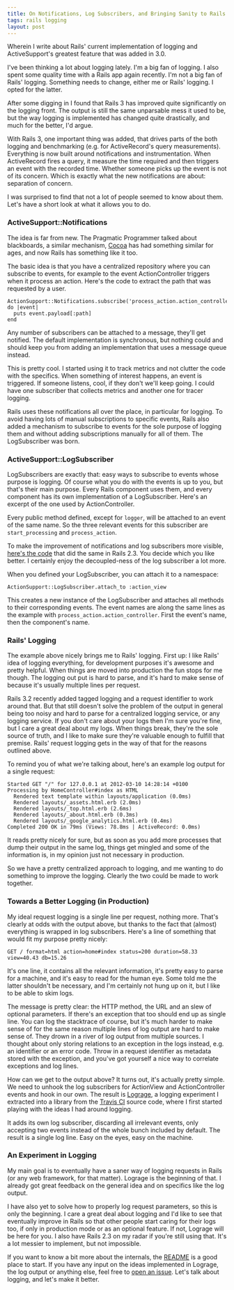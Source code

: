 ```yaml
---
title: On Notifications, Log Subscribers, and Bringing Sanity to Rails' Logging
tags: rails logging
layout: post
---
```

Wherein I write about Rails' current implementation of logging and ActiveSupport's
greatest feature that was added in 3.0.

I've been thinking a lot about logging lately. I'm a big fan of logging. I also
spent some quality time with a Rails app again recently. I'm not a big fan of
Rails' logging. Something needs to change, either me or Rails' logging. I opted
for the latter.

After some digging in I found that Rails 3 has improved quite significantly on
the logging front. The output is still the same unparsable mess it used to be,
but the way logging is implemented has changed quite drastically, and much for
the better, I'd argue.

With Rails 3, one important thing was added, that drives parts of the both
logging and benchmarking (e.g. for ActiveRecord's query measurements).
Everything is now built around notifications and instrumentation. When
ActiveRecord fires a query, it measure the time required and then triggers an
event with the recorded time. Whether someone picks up the event is not of its
concern. Which is exactly what the new notifications are about: separation of
concern.

I was surprised to find that not a lot of people seemed to know about them.
Let's have a short look at what it allows you to do.

### ActiveSupport::Notifications

The idea is far from new. The Pragmatic Programmer talked about blackboards, a
similar mechanism,
[Cocoa](https://developer.apple.com/library/ios/documentation/Cocoa/Reference/Foundation/Classes/NSNotificationCenter_Class/Reference/Reference.html)
has had something similar for ages, and now Rails has something like it too.

The basic idea is that you have a centralized repository where you can subscribe
to events, for example to the event ActionController triggers when it process an
action. Here's the code to extract the path that was requested by a user.

    ActionSupport::Notifications.subscribe('process_action.action_controller') do |event|
      puts event.payload[:path]
    end

Any number of subscribers can be attached to a message, they'll get notified.
The default implementation is synchronous, but nothing could and should keep you
from adding an implementation that uses a message queue instead.

This is pretty cool. I started using it to track metrics and not clutter the
code with the specifics. When something of interest happens, an event is
triggered. If someone listens, cool, if they don't we'll keep going. I could
have one subscriber that collects metrics and another one for tracer logging.

Rails uses these notifications all over the place, in particular for logging. To
avoid having lots of manual subscriptions to specific events, Rails also added a
mechanism to subscribe to events for the sole purpose of logging them and
without adding subscriptions manually for all of them. The LogSubscriber was
born.

### ActiveSupport::LogSubscriber

LogSubscribers are exactly that: easy ways to subscribe to events whose purpose
is logging. Of course what you do with the events is up to you, but that's their
main purpose. Every Rails component uses them, and every component has its own
implementation of a LogSubscriber. Here's an excerpt of the one used by
ActionController.

<script src="https://gist.github.com/2038889.js?file=action_controller_log_subscriber.rb"></script>

Every public method defined, except for `logger`, will be attached to an event
of the same name. So the three relevant events for this subscriber are
`start_processing` and `process_action`.

To make the improvement of notifications and log subscribers more visible,
[here's the
code](https://github.com/rails/rails/blob/2-3-stable/actionpack/lib/action_controller/benchmarking.rb#L44-105)
that did the same in Rails 2.3. You decide which you like better. I certainly
enjoy the decoupled-ness of the log subscriber a lot more.

When you defined your LogSubscriber, you can attach it to a namespace:

    ActionSupport::LogSubscriber.attach_to :action_view

This creates a new instance of the LogSubscriber and attaches all methods to
their corresponding events. The event names are along the same lines as the
example with `process_action.action_controller`. First the event's name, then
the component's name.

### Rails' Logging

The example above nicely brings me to Rails' logging. First up: I like Rails'
idea of logging everything, for development purposes it's awesome and pretty
helpful. When things are moved into production the fun stops for me though. The
logging out put is hard to parse, and it's hard to make sense of because it's
usually multiple lines per request.

Rails 3.2 recently added tagged logging and a request identifier to work around
that. But that still doesn't solve the problem of the output in general being
too noisy and hard to parse for a centralized logging service, or any logging
service. If you don't care about your logs then I'm sure you're fine, but I care
a great deal about my logs. When things break, they're the sole source of truth,
and I like to make sure they're valuable enough to fulfill that premise. Rails'
request logging gets in the way of that for the reasons outlined above.

To remind you of what we're talking about, here's an example log output for a
single request:

    Started GET "/" for 127.0.0.1 at 2012-03-10 14:28:14 +0100
    Processing by HomeController#index as HTML
      Rendered text template within layouts/application (0.0ms)
      Rendered layouts/_assets.html.erb (2.0ms)
      Rendered layouts/_top.html.erb (2.6ms)
      Rendered layouts/_about.html.erb (0.3ms)
      Rendered layouts/_google_analytics.html.erb (0.4ms)
    Completed 200 OK in 79ms (Views: 78.8ms | ActiveRecord: 0.0ms)

It reads pretty nicely for sure, but as soon as you add more processes that dump
their output in the same log, things get mingled and some of the information is,
in my opinion just not necessary in production.

So we have a pretty centralized approach to logging, and me wanting to do
something to improve the logging. Clearly the two could be made to work
together.

### Towards a Better Logging (in Production)

My ideal request logging is a single line per request, nothing more. That's
clearly at odds with the output above, but thanks to the fact that (almost)
everything is wrapped in log subscribers. Here's a line of something that would
fit my purpose pretty nicely:

    GET / format=html action=home#index status=200 duration=58.33 view=40.43 db=15.26

It's one line, it contains all the relevant information, it's pretty easy to
parse for a machine, and it's easy to read for the human eye. Some told me the
latter shouldn't be necessary, and I'm certainly not hung up on it, but I like
to be able to skim logs.

The message is pretty clear: the HTTP method, the URL and an slew of optional
parameters. If there's an exception that too should end up as single line. You
can log the stacktrace of course, but it's much harder to make sense of for the
same reason multiple lines of log output are hard to make sense of. They drown
in a river of log output from multiple sources. I thought about only storing
relations to an exception in the logs instead, e.g. an identifier or an error
code. Throw in a request identifier as metadata stored with the exception, and
you've got yourself a nice way to correlate exceptions and log lines.

How can we get to the output above? It turns out, it's actually pretty simple.
We need to unhook the log subscribers for ActionView and ActionController events
and hook in our own. The result is
[Lograge](https://github.com/roidrage/lograge), a logging experiment I extracted
into a library from the [Travis CI](http://travis-ci.org/) source code, where I
first started playing with the ideas I had around logging.

It adds its own log subscriber, discarding all irrelevant events, only accepting
two events instead of the whole bunch included by default. The result is a
single log line. Easy on the eyes, easy on the machine.

### An Experiment in Logging

My main goal is to eventually have a saner way of logging requests in Rails (or
any web framework, for that matter). Lograge is the beginning of that. I already
got great feedback on the general idea and on specifics like the log output.

I have also yet to solve how to properly log request parameters, so this is only
the beginning. I care a great deal about logging and I'd like to see that
eventually improve in Rails so that other people start caring for their logs
too, if only in production mode or as an optional feature. If not, Lograge
will be here for you. I also have Rails 2.3 on my radar if you're still using
that. It's a lot messier to implement, but not impossible.

If you want to know a bit more about the internals, the
[README](https://github.com/roidrage/lograge/blob/master/README.md) is a good place
to start. If you have any input on the ideas implemented in Lograge, the log
output or anything else, feel free to [open an
issue](https://github.com/roidrage/lograge/issues).  Let's talk about logging,
and let's make it better.
